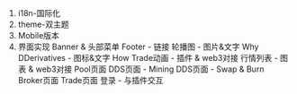 1. i18n-国际化
2. theme-双主题
3. Mobile版本
4. 界面实现
    Banner & 头部菜单
    Footer - 链接
    轮播图 - 图片&文字
    Why DDerivatives - 图标&文字
    How Trade动画 - 插件 & web3对接
    行情列表 - 图表 & web3对接
    Pool页面
    DDS页面 - Mining
    DDS页面 - Swap & Burn
    Broker页面
    Trade页面
    登录 - 与插件交互
